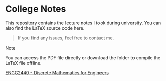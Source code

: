 # College Notes

This repository contains the lecture notes I took during university. You can also find the LaTeX source code here.

> If you find any issues, feel free to contact me.

> [!NOTE]
> You can access the PDF file directly or download the folder to compile the LaTeX file offline.

[ENGG2440 - Discrete Mathematics for Engineers](ENGG2440/ENGG2440.pdf)
